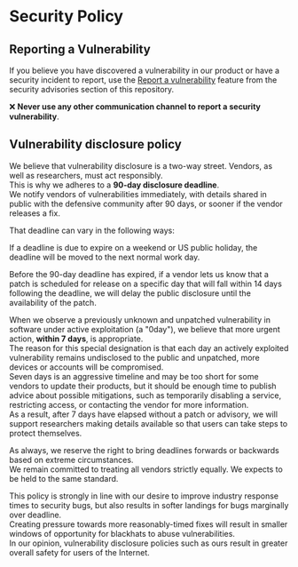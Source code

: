 # Security Policy

## Reporting a Vulnerability
If you believe you have discovered a vulnerability in our product or have a security incident to report, use the [Report a vulnerability](https://github.com/Odiggo/security/security/advisories) feature from the security advisories section of this repository.

❌ **Never use any other communication channel to report a security vulnerability**.

## Vulnerability disclosure policy
We believe that vulnerability disclosure is a two-way street. Vendors, as well as researchers, must act responsibly.  
This is why we adheres to a **90-day disclosure deadline**.  
We notify vendors of vulnerabilities immediately, with details shared in public with the defensive community after 90 days, or sooner if the vendor releases a fix.  

That deadline can vary in the following ways:

If a deadline is due to expire on a weekend or US public holiday, the deadline will be moved to the next normal work day.

Before the 90-day deadline has expired, if a vendor lets us know that a patch is scheduled for release on a specific day that will fall within 14 days following the deadline, we will delay the public disclosure until the availability of the patch.

When we observe a previously unknown and unpatched vulnerability in software under active exploitation (a "0day"), we believe that more urgent action, **within 7 days**, is appropriate.  
The reason for this special designation is that each day an actively exploited vulnerability remains undisclosed to the public and unpatched, more devices or accounts will be compromised.  
Seven days is an aggressive timeline and may be too short for some vendors to update their products, but it should be enough time to publish advice about possible mitigations, such as temporarily disabling a service, restricting access, or contacting the vendor for more information.  
As a result, after 7 days have elapsed without a patch or advisory, we will support researchers making details available so that users can take steps to protect themselves.  

As always, we reserve the right to bring deadlines forwards or backwards based on extreme circumstances.  
We remain committed to treating all vendors strictly equally. We expects to be held to the same standard.

This policy is strongly in line with our desire to improve industry response times to security bugs, but also results in softer landings for bugs marginally over deadline.  
Creating pressure towards more reasonably-timed fixes will result in smaller windows of opportunity for blackhats to abuse vulnerabilities.  
In our opinion, vulnerability disclosure policies such as ours result in greater overall safety for users of the Internet.
